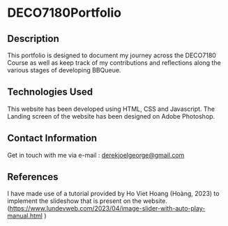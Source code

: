 # DECO7180Portfolio

## Description
This portfolio is designed to document my journey across the DECO7180 Course as well as keep track of my contributions and reflections along the various stages of developing BBQueue.

## Technologies Used
This website has been developed using HTML, CSS and Javascript. The Landing screen of the website has been designed on Adobe Photoshop.

## Contact Information
Get in touch with me via e-mail : derekjoelgeorge@gmail.com

## References 
I have made use of a tutorial provided by Ho Viet Hoang (Ho&agrave;ng, 2023) to implement the slideshow that is present on the website. (https://www.lundevweb.com/2023/04/image-slider-with-auto-play-manual.html )
